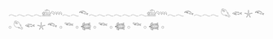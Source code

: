 ###
𓂃𓂃𓂃𓂃𓊝𓄹𓄺𓂃𓂃𓆞𓂃𓂃𓂃𓂃𓂃𓂃𓂃𓊝𓄹𓄺𓂃𓂃𓆞𓂃𓂃𓂃
𓆡   𓆟  𓇼   𓆞  𓂂 𓆡   𓆟  𓇼   𓆞  𓂂
𓆝    𓂂  𓆉   𓂂 𓆝    𓂂  𓆉   𓂂 𓆝    𓂂  𓆉   𓂂

<!--
**hyetjs/hyetjs** is a ✨ _special_ ✨ repository because its `README.md` (this file) appears on your GitHub profile.

Here are some ideas to get you started:

- 🔭 I’m currently working on ...
- 🌱 I’m currently learning ...
- 👯 I’m looking to collaborate on ...
- 🤔 I’m looking for help with ...
- 💬 Ask me about ...
- 📫 How to reach me: ...
- 😄 Pronouns: ...
- ⚡ Fun fact: ...
-->
